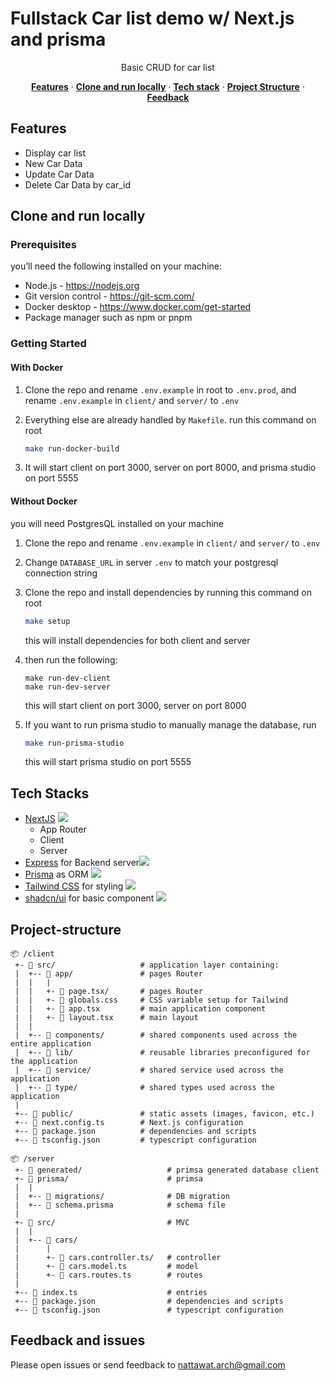 # Fullstack Car list demo w/ Next.js and prisma</h1>

<p align="center">
 Basic CRUD for car list
</p>

<p align="center">
  <a href="#features"><strong>Features</strong></a> ·
  <a href="#clone-and-run-locally"><strong>Clone and run locally</strong></a> ·
  <a href="#tech-stack"><strong>Tech stack</strong></a> ·
  <a href="#project-structure"><strong>Project Structure</strong></a> ·
  <a href="#feedback-and-issues"><strong>Feedback</strong></a>
<br/>

## Features

- Display car list
- New Car Data
- Update Car Data
- Delete Car Data by car_id

## Clone and run locally

### Prerequisites

you’ll need the following installed on your machine:

- Node.js - https://nodejs.org
- Git version control - https://git-scm.com/
- Docker desktop - https://www.docker.com/get-started
- Package manager such as npm or pnpm

### Getting Started

#### With Docker
1. Clone the repo and rename `.env.example` in root to `.env.prod`, and rename `.env.example` in `client/` and `server/` to `.env`

2. Everything else are already handled by `Makefile`. run this command on root

   ```bash
   make run-docker-build
   ```

3. It will start client on port 3000, server on port 8000, and prisma studio on port 5555

#### Without Docker

you will need PostgresQL installed on your machine

1. Clone the repo and rename `.env.example` in `client/` and `server/` to `.env`

2. Change `DATABASE_URL` in server `.env` to match your postgresql connection string

3. Clone the repo and install dependencies by running this command on root

   ```bash
   make setup
   ```

   this will install dependencies for both client and server

4. then run the following:

   ```
   make run-dev-client
   make run-dev-server
   ```

   this will start client on port 3000, server on port 8000

5. If you want to run prisma studio to manually manage the database, run

   ```bash
   make run-prisma-studio
   ```

   this will start prisma studio on port 5555

## Tech Stacks

- [NextJS](https://nextjs.org/) <img src="https://img.shields.io/badge/next%20js-000000?style=for-the-badge&logo=nextdotjs&logoColor=white" />
  - App Router
  - Client
  - Server
- [Express](https://expressjs.com/) for Backend server<img src="https://img.shields.io/badge/Express%20js-000000?style=for-the-badge&logo=express&logoColor=white" />
- [Prisma](https://www.prisma.io/) as ORM <img src="https://img.shields.io/badge/Prisma-3982CE?style=for-the-badge&logo=Prisma&logoColor=white" />
- [Tailwind CSS](https://tailwindcss.com) for styling <img src="https://img.shields.io/badge/Tailwind_CSS-38B2AC?style=for-the-badge&logo=tailwind-css&logoColor=white" />
- [shadcn/ui](https://ui.shadcn.com/) for basic component <img src="https://img.shields.io/badge/shadcn%2Fui-000000?style=for-the-badge&logo=shadcnui&logoColor=white" />

## Project-structure

```
📦 /client
 +- 📂 src/                   # application layer containing:
 |  +-- 📂 app/               # pages Router
 |  |   |
 |  |   +- 📄 page.tsx/       # pages Router
 |  |   +- 📄 globals.css     # CSS variable setup for Tailwind
 |  |   +- 📄 app.tsx         # main application component
 |  |   +- 📄 layout.tsx      # main layout
 |  |
 |  +-- 📂 components/        # shared components used across the entire application
 |  +-- 📂 lib/               # reusable libraries preconfigured for the application
 |  +-- 📂 service/           # shared service used across the application
 |  +-- 📂 type/              # shared types used across the application
 |
 +-- 📂 public/               # static assets (images, favicon, etc.)
 +-- 📄 next.config.ts        # Next.js configuration
 +-- 📄 package.json          # dependencies and scripts
 +-- 📄 tsconfig.json         # typescript configuration
```

```
📦 /server
 +- 📂 generated/                   # primsa generated database client
 +- 📂 prisma/                      # primsa
 |  |
 |  +-- 📂 migrations/              # DB migration
 |  +-- 📄 schema.prisma            # schema file
 |
 +- 📂 src/                         # MVC
 |  |
 |  +-- 📂 cars/
 |      |
 |      +- 📄 cars.controller.ts/   # controller
 |      +- 📄 cars.model.ts         # model
 |      +- 📄 cars.routes.ts        # routes
 |
 +-- 📄 index.ts                    # entries
 +-- 📄 package.json                # dependencies and scripts
 +-- 📄 tsconfig.json               # typescript configuration
```

## Feedback and issues

Please open issues or send feedback to nattawat.arch@gmail.com
